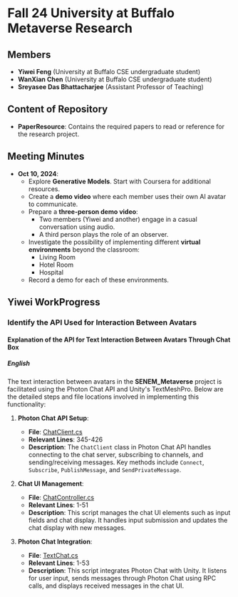 # Fall 24 University at Buffalo Metaverse Research

## Members

- **Yiwei Feng** (University at Buffalo CSE undergraduate student)
- **WanXian Chen** (University at Buffalo CSE undergraduate student)
- **Sreyasee Das Bhattacharjee** (Assistant Professor of Teaching)

## Content of Repository

- **PaperResource**: Contains the required papers to read or reference for the research project.

## Meeting Minutes

- **Oct 10, 2024**:
  - Explore **Generative Models**. Start with Coursera for additional resources.
  - Create a **demo video** where each member uses their own AI avatar to communicate.
  - Prepare a **three-person demo video**:
    - Two members (Yiwei and another) engage in a casual conversation using audio.
    - A third person plays the role of an observer.
  - Investigate the possibility of implementing different **virtual environments** beyond the classroom:
    - Living Room
    - Hotel Room
    - Hospital
  - Record a demo for each of these environments.

## Yiwei WorkProgress

### Identify the API Used for Interaction Between Avatars

#### Explanation of the API for Text Interaction Between Avatars Through Chat Box

##### English

The text interaction between avatars in the **SENEM_Metaverse** project is facilitated using the Photon Chat API and Unity's TextMeshPro. Below are the detailed steps and file locations involved in implementing this functionality:

1. **Photon Chat API Setup**:

   - **File**: [ChatClient.cs](https://github.com/vipenti/SENEM_Metaverse/blob/1d34727e705100fe7aae061fef9cc3188b350744/Mevaterse_Classroom_2/Assets/Photon/PhotonChat/Code/ChatClient.cs)
   - **Relevant Lines**: 345-426
   - **Description**: The `ChatClient` class in Photon Chat API handles connecting to the chat server, subscribing to channels, and sending/receiving messages. Key methods include `Connect`, `Subscribe`, `PublishMessage`, and `SendPrivateMessage`.

2. **Chat UI Management**:

   - **File**: [ChatController.cs](https://github.com/vipenti/SENEM_Metaverse/blob/1d34727e705100fe7aae061fef9cc3188b350744/Mevaterse_Classroom_2/Assets/TextMesh%20Pro/Examples%20%26%20Extras/Scripts/ChatController.cs)
   - **Relevant Lines**: 1-51
   - **Description**: This script manages the chat UI elements such as input fields and chat display. It handles input submission and updates the chat display with new messages.

3. **Photon Chat Integration**:
   - **File**: [TextChat.cs](https://github.com/vipenti/SENEM_Metaverse/blob/main/Mevaterse_Classroom_2/Assets/Scripts/TextChat.cs)
   - **Relevant Lines**: 1-53
   - **Description**: This script integrates Photon Chat with Unity. It listens for user input, sends messages through Photon Chat using RPC calls, and displays received messages in the chat UI.

